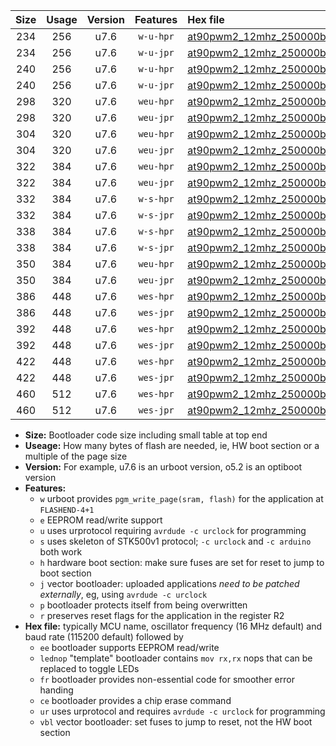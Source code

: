 |Size|Usage|Version|Features|Hex file|
|:-:|:-:|:-:|:-:|:--|
|234|256|u7.6|`w-u-hpr`|[at90pwm2_12mhz_250000bps_ur.hex](https://raw.githubusercontent.com/stefanrueger/urboot/main//at90pwm2_12mhz_250000bps_ur.hex)|
|234|256|u7.6|`w-u-jpr`|[at90pwm2_12mhz_250000bps_ur_vbl.hex](https://raw.githubusercontent.com/stefanrueger/urboot/main//at90pwm2_12mhz_250000bps_ur_vbl.hex)|
|240|256|u7.6|`w-u-hpr`|[at90pwm2_12mhz_250000bps_lednop_ur.hex](https://raw.githubusercontent.com/stefanrueger/urboot/main//at90pwm2_12mhz_250000bps_lednop_ur.hex)|
|240|256|u7.6|`w-u-jpr`|[at90pwm2_12mhz_250000bps_lednop_ur_vbl.hex](https://raw.githubusercontent.com/stefanrueger/urboot/main//at90pwm2_12mhz_250000bps_lednop_ur_vbl.hex)|
|298|320|u7.6|`weu-hpr`|[at90pwm2_12mhz_250000bps_ee_ur.hex](https://raw.githubusercontent.com/stefanrueger/urboot/main//at90pwm2_12mhz_250000bps_ee_ur.hex)|
|298|320|u7.6|`weu-jpr`|[at90pwm2_12mhz_250000bps_ee_ur_vbl.hex](https://raw.githubusercontent.com/stefanrueger/urboot/main//at90pwm2_12mhz_250000bps_ee_ur_vbl.hex)|
|304|320|u7.6|`weu-hpr`|[at90pwm2_12mhz_250000bps_ee_lednop_ur.hex](https://raw.githubusercontent.com/stefanrueger/urboot/main//at90pwm2_12mhz_250000bps_ee_lednop_ur.hex)|
|304|320|u7.6|`weu-jpr`|[at90pwm2_12mhz_250000bps_ee_lednop_ur_vbl.hex](https://raw.githubusercontent.com/stefanrueger/urboot/main//at90pwm2_12mhz_250000bps_ee_lednop_ur_vbl.hex)|
|322|384|u7.6|`weu-hpr`|[at90pwm2_12mhz_250000bps_ee_lednop_fr_ur.hex](https://raw.githubusercontent.com/stefanrueger/urboot/main//at90pwm2_12mhz_250000bps_ee_lednop_fr_ur.hex)|
|322|384|u7.6|`weu-jpr`|[at90pwm2_12mhz_250000bps_ee_lednop_fr_ur_vbl.hex](https://raw.githubusercontent.com/stefanrueger/urboot/main//at90pwm2_12mhz_250000bps_ee_lednop_fr_ur_vbl.hex)|
|332|384|u7.6|`w-s-hpr`|[at90pwm2_12mhz_250000bps.hex](https://raw.githubusercontent.com/stefanrueger/urboot/main//at90pwm2_12mhz_250000bps.hex)|
|332|384|u7.6|`w-s-jpr`|[at90pwm2_12mhz_250000bps_vbl.hex](https://raw.githubusercontent.com/stefanrueger/urboot/main//at90pwm2_12mhz_250000bps_vbl.hex)|
|338|384|u7.6|`w-s-hpr`|[at90pwm2_12mhz_250000bps_lednop.hex](https://raw.githubusercontent.com/stefanrueger/urboot/main//at90pwm2_12mhz_250000bps_lednop.hex)|
|338|384|u7.6|`w-s-jpr`|[at90pwm2_12mhz_250000bps_lednop_vbl.hex](https://raw.githubusercontent.com/stefanrueger/urboot/main//at90pwm2_12mhz_250000bps_lednop_vbl.hex)|
|350|384|u7.6|`weu-hpr`|[at90pwm2_12mhz_250000bps_ee_lednop_fr_ce_ur.hex](https://raw.githubusercontent.com/stefanrueger/urboot/main//at90pwm2_12mhz_250000bps_ee_lednop_fr_ce_ur.hex)|
|350|384|u7.6|`weu-jpr`|[at90pwm2_12mhz_250000bps_ee_lednop_fr_ce_ur_vbl.hex](https://raw.githubusercontent.com/stefanrueger/urboot/main//at90pwm2_12mhz_250000bps_ee_lednop_fr_ce_ur_vbl.hex)|
|386|448|u7.6|`wes-hpr`|[at90pwm2_12mhz_250000bps_ee.hex](https://raw.githubusercontent.com/stefanrueger/urboot/main//at90pwm2_12mhz_250000bps_ee.hex)|
|386|448|u7.6|`wes-jpr`|[at90pwm2_12mhz_250000bps_ee_vbl.hex](https://raw.githubusercontent.com/stefanrueger/urboot/main//at90pwm2_12mhz_250000bps_ee_vbl.hex)|
|392|448|u7.6|`wes-hpr`|[at90pwm2_12mhz_250000bps_ee_lednop.hex](https://raw.githubusercontent.com/stefanrueger/urboot/main//at90pwm2_12mhz_250000bps_ee_lednop.hex)|
|392|448|u7.6|`wes-jpr`|[at90pwm2_12mhz_250000bps_ee_lednop_vbl.hex](https://raw.githubusercontent.com/stefanrueger/urboot/main//at90pwm2_12mhz_250000bps_ee_lednop_vbl.hex)|
|422|448|u7.6|`wes-hpr`|[at90pwm2_12mhz_250000bps_ee_lednop_fr.hex](https://raw.githubusercontent.com/stefanrueger/urboot/main//at90pwm2_12mhz_250000bps_ee_lednop_fr.hex)|
|422|448|u7.6|`wes-jpr`|[at90pwm2_12mhz_250000bps_ee_lednop_fr_vbl.hex](https://raw.githubusercontent.com/stefanrueger/urboot/main//at90pwm2_12mhz_250000bps_ee_lednop_fr_vbl.hex)|
|460|512|u7.6|`wes-hpr`|[at90pwm2_12mhz_250000bps_ee_lednop_fr_ce.hex](https://raw.githubusercontent.com/stefanrueger/urboot/main//at90pwm2_12mhz_250000bps_ee_lednop_fr_ce.hex)|
|460|512|u7.6|`wes-jpr`|[at90pwm2_12mhz_250000bps_ee_lednop_fr_ce_vbl.hex](https://raw.githubusercontent.com/stefanrueger/urboot/main//at90pwm2_12mhz_250000bps_ee_lednop_fr_ce_vbl.hex)|

- **Size:** Bootloader code size including small table at top end
- **Useage:** How many bytes of flash are needed, ie, HW boot section or a multiple of the page size
- **Version:** For example, u7.6 is an urboot version, o5.2 is an optiboot version
- **Features:**
  + `w` urboot provides `pgm_write_page(sram, flash)` for the application at `FLASHEND-4+1`
  + `e` EEPROM read/write support
  + `u` uses urprotocol requiring `avrdude -c urclock` for programming
  + `s` uses skeleton of STK500v1 protocol; `-c urclock` and `-c arduino` both work
  + `h` hardware boot section: make sure fuses are set for reset to jump to boot section
  + `j` vector bootloader: uploaded applications *need to be patched externally*, eg, using `avrdude -c urclock`
  + `p` bootloader protects itself from being overwritten
  + `r` preserves reset flags for the application in the register R2
- **Hex file:** typically MCU name, oscillator frequency (16 MHz default) and baud rate (115200 default) followed by
  + `ee` bootloader supports EEPROM read/write
  + `lednop` "template" bootloader contains `mov rx,rx` nops that can be replaced to toggle LEDs
  + `fr` bootloader provides non-essential code for smoother error handing
  + `ce` bootloader provides a chip erase command
  + `ur` uses urprotocol and requires `avrdude -c urclock` for programming
  + `vbl` vector bootloader: set fuses to jump to reset, not the HW boot section
